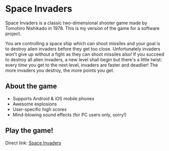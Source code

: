 # Space Invaders

Space Invaders is a classic two-dimensional shooter game made by Tomohiro Nishikado in 1978.
This is my version of the game for a software project.

You are controlling a space ship which can shoot missiles and your goal is to
destroy alien invaders before they get too close. Unfortunately invaders won't
give up without a fight as they can shoot missiles also!
If you succeed to destroy all alien invaders, a new level shall begin but there's a little twist:
every time you get to the next level, invaders are faster and deadlier!
The more invaders you destroy, the more points you get.

## About the game ##

* Supports Android & iOS mobile phones
* Awesome explosions
* User-specific high scores
* Mind-blowing sound effects (for PC users only, sorry!)

## Play the game! ##
Direct link: [Space Invaders](http://www.cs.helsinki.fi/u/kennyhei/spaceinvaders)